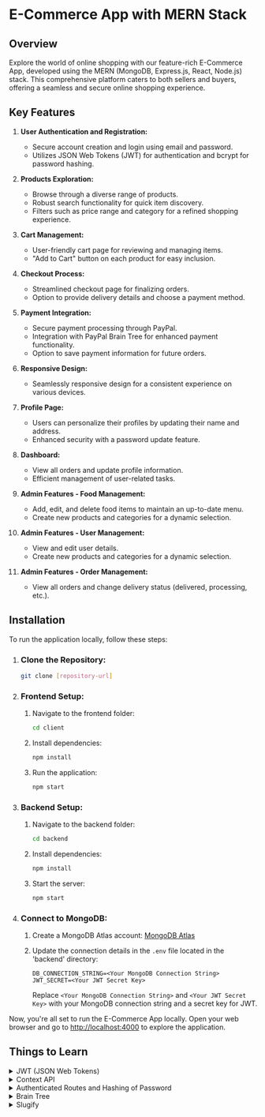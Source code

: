 # E-Commerce App with MERN Stack

## Overview

Explore the world of online shopping with our feature-rich E-Commerce App, developed using the MERN (MongoDB, Express.js, React, Node.js) stack. This comprehensive platform caters to both sellers and buyers, offering a seamless and secure online shopping experience.

## Key Features

1. **User Authentication and Registration:**
   - Secure account creation and login using email and password.
   - Utilizes JSON Web Tokens (JWT) for authentication and bcrypt for password hashing.

2. **Products Exploration:**
   - Browse through a diverse range of products.
   - Robust search functionality for quick item discovery.
   - Filters such as price range and category for a refined shopping experience.

3. **Cart Management:**
   - User-friendly cart page for reviewing and managing items.
   - "Add to Cart" button on each product for easy inclusion.

4. **Checkout Process:**
   - Streamlined checkout page for finalizing orders.
   - Option to provide delivery details and choose a payment method.

5. **Payment Integration:**
   - Secure payment processing through PayPal.
   - Integration with PayPal Brain Tree for enhanced payment functionality.
   - Option to save payment information for future orders.

6. **Responsive Design:**
   - Seamlessly responsive design for a consistent experience on various devices.

7. **Profile Page:**
   - Users can personalize their profiles by updating their name and address.
   - Enhanced security with a password update feature.

8. **Dashboard:**
   - View all orders and update profile information.
   - Efficient management of user-related tasks.

9. **Admin Features - Food Management:**
   - Add, edit, and delete food items to maintain an up-to-date menu.
   - Create new products and categories for a dynamic selection.

10. **Admin Features - User Management:**
    - View and edit user details.
    - Create new products and categories for a dynamic selection.

11. **Admin Features - Order Management:**
    - View all orders and change delivery status (delivered, processing, etc.).

## Installation

To run the application locally, follow these steps:

1. ### Clone the Repository:

    ```bash
    git clone [repository-url]
    ```

2. ### Frontend Setup:

    1. Navigate to the frontend folder:

        ```bash
        cd client
        ```

    2. Install dependencies:

        ```bash
        npm install
        ```

    3. Run the application:

        ```bash
        npm start
        ```

3. ### Backend Setup:

    1. Navigate to the backend folder:

        ```bash
        cd backend
        ```

    2. Install dependencies:

        ```bash
        npm install
        ```

    3. Start the server:

        ```bash
        npm start
        ```

4. ### Connect to MongoDB:

    1. Create a MongoDB Atlas account: [MongoDB Atlas](https://www.mongodb.com/cloud/atlas)
    2. Update the connection details in the `.env` file located in the 'backend' directory:

        ```env
        DB_CONNECTION_STRING=<Your MongoDB Connection String>
        JWT_SECRET=<Your JWT Secret Key>
        ```

        Replace `<Your MongoDB Connection String>` and `<Your JWT Secret Key>` with your MongoDB connection string and a secret key for JWT.

Now, you're all set to run the E-Commerce App locally. Open your web browser and go to [http://localhost:4000](http://localhost:4000) to explore the application.

## Things to Learn

<details>
  <summary>JWT (JSON Web Tokens)</summary>
  
  - **Concept of JWT:**
    - Understand the structure and purpose of JSON Web Tokens (JWT) in the context of web applications.
    
  - **Secure User Authentication:**
    - Learn how JWT is used for secure user authentication, including the generation, verification, and decoding of tokens.

</details>

<details>
  <summary>Context API</summary>
  
  - **State Management:**
    - Understand the role of the Context API in managing global state within a React application.
    
  - **Data Propagation:**
    - Explore how the Context API facilitates the propagation of data to components without the need for prop drilling.

</details>

<details>
  <summary>Authenticated Routes and Hashing of Password</summary>
  
  - **Authenticated Routes:**
    - Learn how to implement authenticated routes to restrict access to certain parts of a web application based on user authentication.

  - **Hashing of Password:**
    - Explore the importance of password hashing for security and learn how to implement password hashing in a web application.

</details>

<details>
  <summary>Brain Tree</summary>
  
  - **Payment Processing:**
    - Understand how Brain Tree can be integrated into web applications for secure and reliable payment processing.

  - **Payment Gateway Integration:**
    - Learn the steps involved in integrating Brain Tree as a payment gateway in your application.

</details>

<details>
  <summary>Slugify</summary>
  
  - **URL Slug Creation:**
    - Explore the concept of slugify and how it is used to generate URL-friendly slugs from user-provided content.

  - **SEO-Friendly URLs:**
    - Understand the importance of creating SEO-friendly URLs using slugify for better search engine optimization.

</details>

